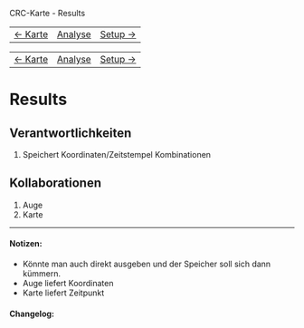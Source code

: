 CRC-Karte - Results
<table>
<tbody>
  <tr>
    <td>
        <a href='crc-karte.md'>
            ← Karte
        </a>
    </td>
    <td>
        <a href='README.md'>
            Analyse
        </a>
    </td>
    <td>
        <a href='crc-setup.md'>
            Setup →
        </a>
    </td>
  </tr>
</tbody>
</table>

<table>
<tbody>
  <tr>
    <td>
        <a href='crc-Karte.md'>
            ← Karte
        </a>
    </td>
    <td>
        <a href='README.md'>
            Analyse
        </a>
    </td>
    <td>
        <a href='crc-Setup.md'>
            Setup →
        </a>
    </td>
  </tr>
</tbody>
</table>

# Results
## Verantwortlichkeiten
1. Speichert Koordinaten/Zeitstempel Kombinationen

## Kollaborationen
1. Auge
2. Karte

---
#### Notizen:
- Könnte man auch direkt ausgeben und der Speicher soll sich dann kümmern.
- Auge liefert Koordinaten
- Karte liefert Zeitpunkt

#### Changelog:
<!-- Hier eventuelle Abänderungen dokumentieren -->
